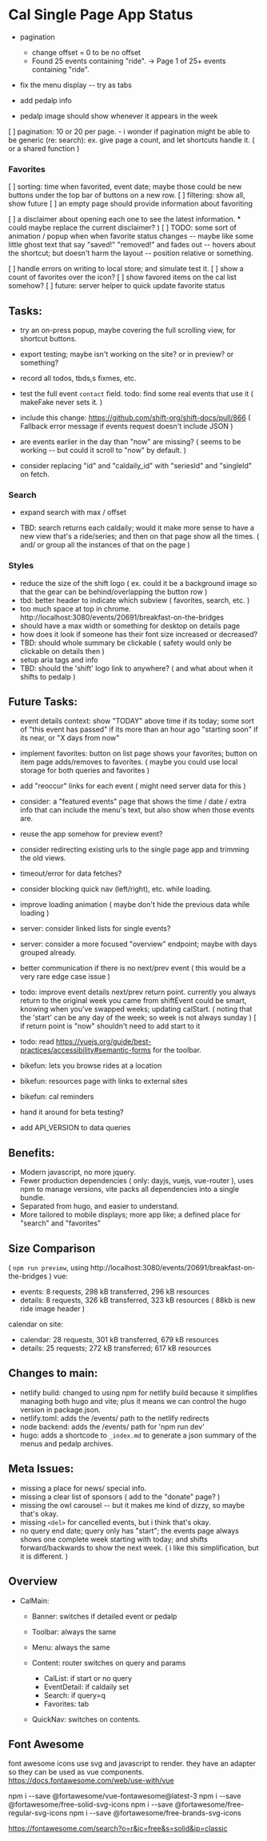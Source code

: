 Cal Single Page App Status 
============

* pagination
  - change offset = 0 to be no offset
  - Found 25 events containing "ride". 
  -> Page 1 of 25+ events containing "ride". 

* fix the menu display -- try as tabs
* add pedalp info
* pedalp image should show whenever it appears in the week


[ ] pagination: 10 or 20 per page.  - i wonder if pagination might be able to be generic (re: search): ex. give page a count, and let shortcuts handle it. ( or a shared function )


### Favorites

[ ] sorting: time when favorited, event date;
    maybe those could be new buttons under the top bar of buttons on a new row.
[ ] filtering: show all, show future
[ ] an empty page should provide information about favoriting

[ ] a disclaimer about opening each one to see the latest information. * could maybe replace the current disclaimer? )
[ ] TODO: some sort of animation / popup when when favorite status changes
    -- maybe like some little ghost text that say "saved!" "removed!" and fades out -- hovers about the shortcut; but doesn't harm the layout --
    position relative or something.

[ ] handle errors on writing to local store; and simulate test it.
[ ] show a count of favorites over the icon?
[ ] show favored items on the cal list somehow?
[ ] future: server helper to quick update favorite status

##  Tasks:

* try an on-press popup, maybe covering the full scrolling view, for shortcut buttons. 
* export testing; maybe isn't working on the site? or in preview? or something?
* record all todos, tbds,s fixmes, etc.

* test the full event `contact` field. todo: find some real events that use it ( makeFake never sets it. )

* include this change: https://github.com/shift-org/shift-docs/pull/866
  ( Fallback error message if events request doesn't include JSON )

* are events earlier in the day than "now" are missing? ( seems to be working -- but could it scroll to "now" by default. )

* consider replacing "id" and "caldaily_id" with "seriesId" and "singleId" on fetch.

### Search
* expand search with max / offset

* TBD: search returns each caldaily; would it make more sense to have a new view that's a ride/series; and then on that page show all the times. ( and/ or group all the instances of that on the page )

### Styles 
* reduce the size of the shift logo ( ex. could it be a background image so that the gear can be behind/overlapping the button row )
* tbd: better header to indicate which subview ( favorites, search, etc. )
* too much space at top in chrome. http://localhost:3080/events/20691/breakfast-on-the-bridges
* should have a max width or something for desktop on details page
* how does it look if someone has their font size increased or decreased?
* TBD: should whole summary be clickable ( safety would only be clickable on details then )
* setup aria tags and info
* TBD: should the 'shift' logo link to anywhere? ( and what about when it shifts to pedalp )

## Future Tasks:
* event details context: show "TODAY" above time if its today; 
  some sort of "this event has passed" if its more than an hour ago
  "starting soon" if its near, or  "X days from now"

* implement favorites: button on list page shows your favorites; button on item page adds/removes to favorites. ( maybe you could use local storage for both queries and favorites )

* add "reoccur" links for each event ( might need server data for this )
* consider: a "featured events" page that shows the time / date / extra info that can include the menu's text, but also show when those events are.
* reuse the app somehow for preview event?
* consider redirecting existing urls to the single page app and trimming the old views.
* timeout/error for data fetches?
* consider blocking quick nav (left/right), etc. while loading.
* improve loading animation ( maybe don't hide the previous data while loading )
* server: consider linked lists for single events?
* server: consider a more focused "overview" endpoint; maybe with days grouped already.
* better communication if there is no next/prev event ( this would be a very rare edge case issue )
* todo: improve event details next/prev return point.
    currently you always return to the original week you came from
    shiftEvent could be smart, knowing when you've swapped weeks; updating calStart.
    ( noting that the 'start' can be any day of the week; so week is not always sunday )
    [ if return point is "now" shouldn't need to add start to it 
* todo: read https://vuejs.org/guide/best-practices/accessibility#semantic-forms for the toolbar.

* bikefun: lets you browse rides at a location
* bikefun: resources page with links to external sites 
* bikefun: cal reminders 

* hand it around for beta testing?
* add API_VERSION to data queries

Benefits:
----
* Modern javascript, no more jquery.
* Fewer production dependencies ( only: dayjs, vuejs, vue-router ), uses npm to manage versions, vite packs all dependencies into a single bundle.
* Separated from hugo, and easier to understand.
* More tailored to mobile displays; more app like; a defined place for "search" and "favorites"

Size Comparison
---
(  `npm run preview`, using http://localhost:3080/events/20691/breakfast-on-the-bridges )
vue:
* events: 8 requests, 298 kB transferred, 296 kB resources
* details: 8 requests, 326 kB transferred, 323 kB resources
 ( 88kb is new ride image header )

calendar on site:
* calendar: 28 requests, 301 kB transferred, 679 kB resources
* details: 25 requests; 272 kB transferred; 617 kB resources

Changes to main:
-----
* netlify build: changed to using npm for netlify build because it simplifies managing both hugo and vite; plus it means we can control the hugo version in package.json.
* netlify.toml: adds the /events/ path to the netlify redirects 
* node backend: adds the /events/ path for 'npm run dev'
* hugo: adds a shortcode to `_index.md` to generate a json summary of the menus and pedalp archives.

Meta Issues:
-------
* missing a place for news/ special info.
* missing a clear list of sponsors ( add to the "donate" page? )
* missing the owl carousel -- but it makes me kind of dizzy, so maybe that's okay.
* missing `<del>` for cancelled events, but i think that's okay.
* no query end date; query only has "start"; the events page always shows one complete week starting with today; and shifts forward/backwards to show the next week. ( i like this simplification, but it is different. )

Overview 
--------

* CalMain:
  * Banner: switches if detailed event or pedalp 
  * Toolbar: always the same
  * Menu: always the same 

  * Content: router switches on query and params
    * CalList: if start or no query
    * EventDetail: if caldaily set
    * Search: if query=q
    * Favorites: tab

  * QuickNav: switches on contents.
  
Font Awesome 
------
font awesome icons use svg and javascript to render. they have an adapter so they can be used as vue components.  https://docs.fontawesome.com/web/use-with/vue

npm i --save @fortawesome/vue-fontawesome@latest-3
npm i --save @fortawesome/free-solid-svg-icons
npm i --save @fortawesome/free-regular-svg-icons
npm i --save @fortawesome/free-brands-svg-icons

https://fontawesome.com/search?o=r&ic=free&s=solid&ip=classic
